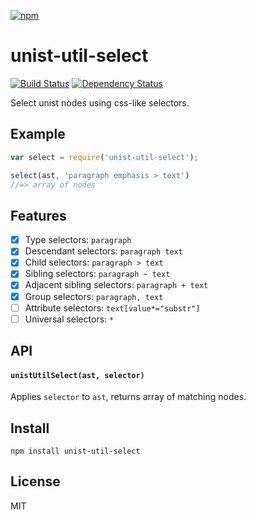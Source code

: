 [![npm](https://nodei.co/npm/unist-util-select.png)](https://npmjs.com/package/unist-util-select)

# unist-util-select

[![Build Status][travis-badge]][travis] [![Dependency Status][david-badge]][david]

Select unist nodes using css-like selectors.

[travis]: https://travis-ci.org/eush77/unist-util-select
[travis-badge]: https://travis-ci.org/eush77/unist-util-select.svg?branch=master
[david]: https://david-dm.org/eush77/unist-util-select
[david-badge]: https://david-dm.org/eush77/unist-util-select.png

## Example

```js
var select = require('unist-util-select');

select(ast, 'paragraph emphasis > text')
//=> array of nodes
```

## Features

- [x] Type selectors: `paragraph`
- [x] Descendant selectors: `paragraph text`
- [x] Child selectors: `paragraph > text`
- [x] Sibling selectors: `paragraph ~ text`
- [x] Adjacent sibling selectors: `paragraph + text`
- [x] Group selectors: `paragraph, text`
- [ ] Attribute selectors: `text[value*="substr"]`
- [ ] Universal selectors: `*`

## API

#### `unistUtilSelect(ast, selector)`

Applies `selector` to `ast`, returns array of matching nodes.

## Install

```
npm install unist-util-select
```

## License

MIT

